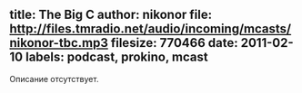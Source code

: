title: The Big C
author: nikonor
file: http://files.tmradio.net/audio/incoming/mcasts/nikonor-tbc.mp3
filesize: 770466
date: 2011-02-10
labels: podcast, prokino, mcast
---
Описание отсутствует.
